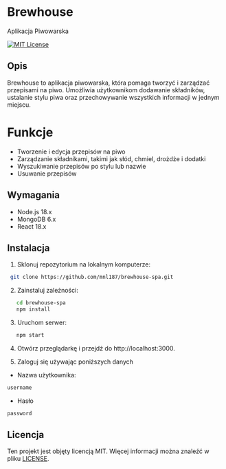# Brewhouse
Aplikacja Piwowarska

[![MIT License](https://img.shields.io/badge/License-MIT-green.svg)](https://choosealicense.com/licenses/mit/)

## Opis

Brewhouse to aplikacja piwowarska, która pomaga tworzyć i zarządzać przepisami na piwo. Umożliwia użytkownikom dodawanie składników, ustalanie stylu piwa oraz przechowywanie wszystkich informacji w jednym miejscu.

# Funkcje

- Tworzenie i edycja przepisów na piwo
- Zarządzanie składnikami, takimi jak słód, chmiel, drożdże i dodatki
- Wyszukiwanie przepisów po stylu lub nazwie
- Usuwanie przepisów

## Wymagania

- Node.js 18.x
- MongoDB 6.x
- React 18.x

## Instalacja

1. Sklonuj repozytorium na lokalnym komputerze:
```bash
 git clone https://github.com/mnl187/brewhouse-spa.git
 ```
2. Zainstaluj zależności:

```bash
   cd brewhouse-spa
   npm install
```
3. Uruchom serwer:
```bash
   npm start
```
4. Otwórz przeglądarkę i przejdź do http://localhost:3000.

5. Zaloguj się używając poniższych danych

- Nazwa użytkownika:
```bash
username
```
- Hasło
```bash
password
```

## Licencja

Ten projekt jest objęty licencją MIT. Więcej informacji można znaleźć w pliku [LICENSE](LICENSE).